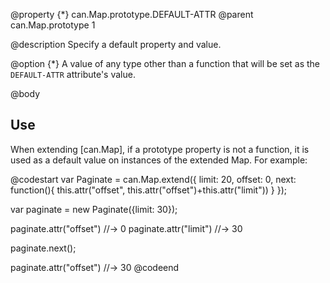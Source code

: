 @property {*} can.Map.prototype.DEFAULT-ATTR
@parent can.Map.prototype 1

@description Specify a default property and value.

@option {*} A value of any type other than a function that will
be set as the `DEFAULT-ATTR` attribute's value.

@body

## Use

When extending [can.Map], if a prototype property is not a function,
it is used as a default value on instances of the extended Map.  For example:

@codestart
var Paginate = can.Map.extend({
    limit: 20,
    offset: 0,
    next: function(){
        this.attr("offset", this.attr("offset")+this.attr("limit"))
    }
});

var paginate = new Paginate({limit: 30});

paginate.attr("offset") //-> 0
paginate.attr("limit")  //-> 30

paginate.next();

paginate.attr("offset") //-> 30
@codeend